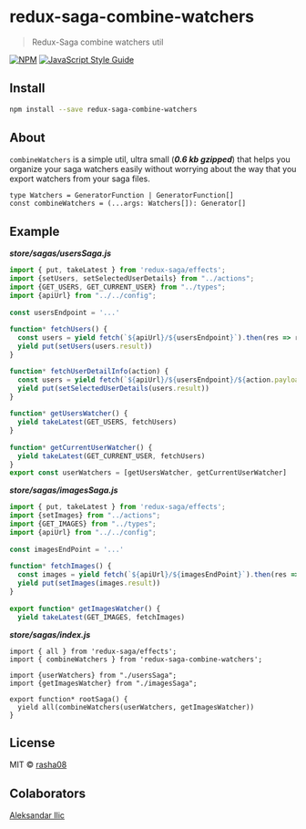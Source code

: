 
# redux-saga-combine-watchers  
  
> Redux-Saga combine watchers util  
  
[![NPM](https://img.shields.io/npm/v/redux-saga-combine-watchers.svg)](https://www.npmjs.com/package/redux-saga-combine-watchers) [![JavaScript Style Guide](https://img.shields.io/badge/code_style-standard-brightgreen.svg)](https://standardjs.com)  
  
## Install  
  
```bash  
npm install --save redux-saga-combine-watchers  
```  

## About 
`combineWatchers` is a simple util, ultra small (***0.6 kb gzipped***) that helps you organize your saga watchers easily without worrying about the way that you export watchers from your saga files.

```tsx
type Watchers = GeneratorFunction | GeneratorFunction[]  
const combineWatchers = (...args: Watchers[]): Generator[]
```


## Example  
  
  ***store/sagas/usersSaga.js***
  
```js
import { put, takeLatest } from 'redux-saga/effects';  
import {setUsers, setSelectedUserDetails} from "../actions";  
import {GET_USERS, GET_CURRENT_USER} from "../types";  
import {apiUrl} from "../../config";  
  
const usersEndpoint = '...'  
  
function* fetchUsers() {  
  const users = yield fetch(`${apiUrl}/${usersEndpoint}`).then(res => res.json());  
  yield put(setUsers(users.result))  
}

function* fetchUserDetailInfo(action) {  
  const users = yield fetch(`${apiUrl}/${usersEndpoint}/${action.payload}`).then(res => res.json());  
  yield put(setSelectedUserDetails(users.result))  
} 
  
function* getUsersWatcher() {  
  yield takeLatest(GET_USERS, fetchUsers)  
}  
 
function* getCurrentUserWatcher() {  
  yield takeLatest(GET_CURRENT_USER, fetchUsers)  
}   
export const userWatchers = [getUsersWatcher, getCurrentUserWatcher]
```

   ***store/sagas/imagesSaga.js***

```js
import { put, takeLatest } from 'redux-saga/effects';  
import {setImages} from "../actions";  
import {GET_IMAGES} from "../types";  
import {apiUrl} from "../../config";  
  
const imagesEndPoint = '...'  
  
function* fetchImages() {  
  const images = yield fetch(`${apiUrl}/${imagesEndPoint}`).then(res => res.json());  
  yield put(setImages(images.result))  
}  
  
export function* getImagesWatcher() {  
  yield takeLatest(GET_IMAGES, fetchImages) 
```
   
   ***store/sagas/index.js***
```tsx
import { all } from 'redux-saga/effects';  
import { combineWatchers } from 'redux-saga-combine-watchers';

import {userWatchers} from "./usersSaga";  
import {getImagesWatcher} from "./imagesSaga";  
  
export function* rootSaga() {  
  yield all(combineWatchers(userWatchers, getImagesWatcher))  
}
```  
  
## License  
  
MIT © [rasha08](https://github.com/rasha08)

## Colaborators
[Aleksandar Ilic](https://github.com/clili93)
